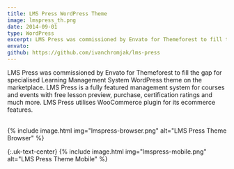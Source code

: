 ```yaml
---
title: LMS Press WordPress Theme
image: lmspress_th.png
date: 2014-09-01
type: WordPress
excerpt: LMS Press was commissioned by Envato for Themeforest to fill the gap for specialised Learning Management System WordPress theme in the marketplace.
envato:
github: https://github.com/ivanchromjak/lms-press
---
```


LMS Press was commissioned by Envato for Themeforest to fill the gap for specialised Learning Management System WordPress theme on the marketplace. LMS Press is a fully featured management system for courses and events with free lesson preview, purchase, certification ratings and much more. LMS Press utilises WooCommerce plugin for its ecommerce features.

<br>
{% include image.html img="lmspress-browser.png" alt="LMS Press Theme Browser" %}

<br>

{:.uk-text-center}
{% include image.html img="lmspress-mobile.png" alt="LMS Press Theme Mobile" %}
